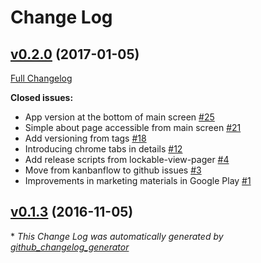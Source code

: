 # Change Log

## [v0.2.0](https://github.com/bskierys/tabi/tree/v0.2.0) (2017-01-05)
[Full Changelog](https://github.com/bskierys/tabi/compare/v0.1.3...v0.2.0)

**Closed issues:**

- App version at the bottom of main screen [\#25](https://github.com/bskierys/tabi/issues/25)
- Simple about page accessible from main screen [\#21](https://github.com/bskierys/tabi/issues/21)
- Add versioning from tags [\#18](https://github.com/bskierys/tabi/issues/18)
- Introducing chrome tabs in details [\#12](https://github.com/bskierys/tabi/issues/12)
- Add release scripts from lockable-view-pager [\#4](https://github.com/bskierys/tabi/issues/4)
- Move from kanbanflow to github issues [\#3](https://github.com/bskierys/tabi/issues/3)
- Improvements in marketing materials in Google Play [\#1](https://github.com/bskierys/tabi/issues/1)

## [v0.1.3](https://github.com/bskierys/tabi/tree/v0.1.3) (2016-11-05)


\* *This Change Log was automatically generated by [github_changelog_generator](https://github.com/skywinder/Github-Changelog-Generator)*